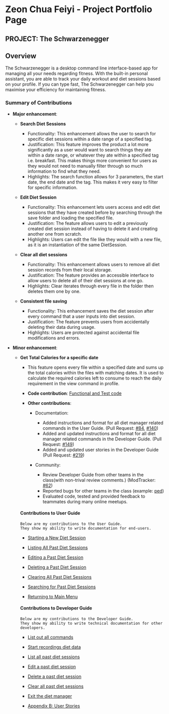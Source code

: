 # Zeon Chua Feiyi - Project Portfolio Page

## PROJECT: The Schwarzenegger

## Overview
The Schwarzenegger is a desktop command line interface-based app for managing all your needs regarding fitness. With the built-in personal assistant, you are able to track your daily workout and diet sessions based on your profile. If you can type fast, The Schwarzenegger can help you maximise your efficiency for maintaining fitness.

### Summary of Contributions
 
+ **Major enhancement**:
    + **Search Diet Sessions**
        + Functionality: This enhancement allows the user to search for specific diet sessions within a date range of a specified tag.
        + Justification: This feature improves the product a lot more significantly as a user would want to search things they ate within a date range, or whatever they ate within a specified tag i.e. breakfast. This makes things more convenient for users as they would not need to manually filter through so much information to find what they need.
        + Highlights: The search function allows for 3 parameters, the start date, the end date and the tag. This makes it very easy to filter for specific information. 
      
    + **Edit Diet Session**
        + Functionality: This enhancement lets users access and edit diet sessions that they have created before by searching through the save folder and loading the specified file.
        + Justification: The feature allows users to edit a previously created diet session instead of having to delete it and creating another one from scratch.
        + Highlights: Users can edit the file like they would with a new file, as it is an instantiation of the same DietSession.
      
    + **Clear all diet sessions**
        + Functionality: This enhancement allows users to remove all diet session records from their local storage.
        + Justification: The feature provides an accessible interface to allow users to delete all of their diet sessions at one go.
        + Highlights: Clear iterates through every file in the folder then deletes them one by one.
           
    + **Consistent file saving**
        + Functionality: This enhancement saves the diet session after every command that a user inputs into diet session.
        + Justification: The feature prevents users from accidentally deleting their data during usage.
        + Highlights: Users are protected against accidental file modifications and errors. 
            
+ **Minor enhancement**:
    + **Get Total Calories for a specific date**
        + This feature opens every file within a specified date and sums up the total calories within the files with matching dates. It is used to calculate the required calories left to consume to reach the daily requirement in the view command in profile. 
            
      + **Code contribution**: [Functional and Test code](https://nus-cs2113-ay2021s1.github.io/tp-dashboard/#breakdown=true&search=&sort=groupTitle&sortWithin=title&since=2020-09-27&timeframe=commit&mergegroup=&groupSelect=groupByRepos&checkedFileTypes=docs~functional-code~test-code~other&tabOpen=true&tabType=authorship&tabAuthor=CFZeon&tabRepo=AY2021S1-CS2113T-F11-1%2Ftp%5Bmaster%5D&authorshipIsMergeGroup=false&authorshipFileTypes=docs~functional-code~test-code)
      
      + **Other contributions**:
           
         + Documentation:
           + Added instructions and format for all diet manager related commands in the User Guide. (Pull Request: [#84](https://github.com/AY2021S1-CS2113T-F11-1/tp/pull/84/files), [#140](https://github.com/AY2021S1-CS2113T-F11-1/tp/pull/140))
           + Added and updated instructions and format for all diet manager related commands in the Developer Guide. (Pull Request: [#149](https://github.com/AY2021S1-CS2113T-F11-1/tp/pull/149))
           + Added and updated user stories in the Developer Guide (Pull Request: [#219](https://github.com/AY2021S1-CS2113T-F11-1/tp/pull/219))
          
         + Community:
           + Review Developer Guide from other teams in the class(with non-trival review comments.) (ModTracker: [#62](https://github.com/nus-cs2113-AY2021S1/tp/pull/62))
           + Reported bugs for other teams in the class (example: [ped](https://github.com/CFZeon/ped/issues))
           + Evaluated code, tested and provided feedback to teammates during many online meetups.
             
      #### Contributions to User Guide
      ```
      Below are my contributions to the User Guide.
      They show my ability to write documentation for end-users.
      ```
      + [Starting a New Diet Session](https://ay2021s1-cs2113t-f11-1.github.io/tp/UserGuide.html#diet-help) 
      
      + [Listing All Past Diet Sessions](https://ay2021s1-cs2113t-f11-1.github.io/tp/UserGuide.html#diet-list)
      
      + [Editing a Past Diet Session](https://ay2021s1-cs2113t-f11-1.github.io/tp/UserGuide.html#diet-edit)
      
      + [Deleting a Past Diet Session](https://ay2021s1-cs2113t-f11-1.github.io/tp/UserGuide.html#diet-delete)
      
      + [Clearing All Past Diet Sessions](https://ay2021s1-cs2113t-f11-1.github.io/tp/UserGuide.html#meal-clear)
      
      + [Searching for Past Diet Sessions](https://ay2021s1-cs2113t-f11-1.github.io/tp/UserGuide.html#diet-search)
      
      + [Returning to Main Menu](https://ay2021s1-cs2113t-f11-1.github.io/tp/UserGuide.html#diet-end)
      
      #### Contributions to Developer Guide
      
      ```
      Below are my contributions to the Developer Guide.
      They show my ability to write technical documentation for other developers.
      ```
      
      + [List out all commands](https://ay2021s1-cs2113t-f11-1.github.io/tp/DeveloperGuide.html#431-list-out-all-commands)
      
      + [Start recordings diet data](https://ay2021s1-cs2113t-f11-1.github.io/tp/DeveloperGuide.html#432-start-recording-diet-data)
      
      + [List all past diet sessions](https://ay2021s1-cs2113t-f11-1.github.io/tp/DeveloperGuide.html#433-list-all-past-diet-sessions)
      
      + [Edit a past diet session](https://ay2021s1-cs2113t-f11-1.github.io/tp/DeveloperGuide.html#434-edit-a-past-diet-session)
      
      + [Delete a past diet session](https://ay2021s1-cs2113t-f11-1.github.io/tp/DeveloperGuide.html#435-delete-a-past-diet-session)
      
      + [Clear all past diet sessions](https://ay2021s1-cs2113t-f11-1.github.io/tp/DeveloperGuide.html#436-clear-all-past-diet-sessions)
      
      + [Exit the diet manager](https://ay2021s1-cs2113t-f11-1.github.io/tp/DeveloperGuide.html#437-exit-the-diet-manager)
      
      + [Appendix B: User Stories](https://ay2021s1-cs2113t-f11-1.github.io/tp/DeveloperGuide.html#appendix-b-user-stories)
